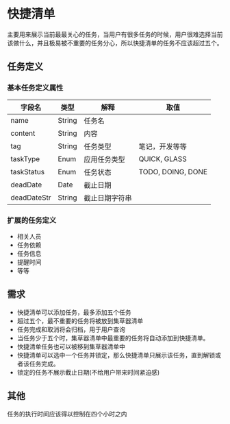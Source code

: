 # 快捷清单
主要用来展示当前最最关心的任务，当用户有很多任务的时候，用户很难选择当前该做什么，并且极易被不重要的任务分心，所以快捷清单的任务不应该超过五个。

## 任务定义
### 基本任务定义属性
| 字段名      | 类型   | 解释           | 取值              |
|-------------|--------|----------------|-------------------|
| name        | String | 任务名         |                   |
| content     | String | 内容           |                   |
| tag         | String | 任务类型       | 笔记，开发等等    |
| taskType    | Enum   | 应用任务类型   | QUICK, GLASS      |
| taskStatus  | Enum   | 任务状态       | TODO, DOING, DONE |
| deadDate    | Date   | 截止日期       |                   |
| deadDateStr | String | 截止日期字符串 |                   |

### 扩展的任务定义
+ 相关人员
+ 任务依赖
+ 任务信息
+ 提醒时间
+ 等等

## 需求
+ 快捷清单可以添加任务，最多添加五个任务
+ 超过五个，最不重要的任务将被放到集草器清单
+ 任务完成和取消将会归档，用于用户查询
+ 当任务少于五个时，集草器清单中最重要的任务将自动添加到快捷清单。
+ 快捷清单任务也可以被移到集草器清单中
+ 快捷清单可以选中一个任务并锁定，那么快捷清单只展示该任务，直到解锁或者该任务完成。
+ 锁定的任务不展示截止日期(不给用户带来时间紧迫感)

## 其他
任务的执行时间应该得以控制在四个小时之内
